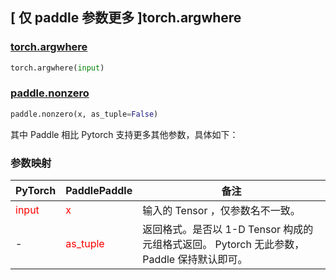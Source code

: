 ## [ 仅 paddle 参数更多 ]torch.argwhere
### [torch.argwhere](https://pytorch.org/docs/stable/generated/torch.argwhere.html#torch.argwhere)

```python
torch.argwhere(input)
```

### [paddle.nonzero](https://www.paddlepaddle.org.cn/documentation/docs/zh/api/paddle/nonzero_cn.html#nonzero)

```python
paddle.nonzero(x, as_tuple=False)
```

其中 Paddle 相比 Pytorch 支持更多其他参数，具体如下：

### 参数映射
| PyTorch       | PaddlePaddle | 备注                                                   |
| ------------- | ------------ | ------------------------------------------------------ |
| <font color='red'>input</font>         | <font color='red'>x</font>            | 输入的 Tensor ，仅参数名不一致。                   |
| - | <font color='red'> as_tuple </font>   | 返回格式。是否以 1-D Tensor 构成的元组格式返回。 Pytorch 无此参数， Paddle 保持默认即可。  |
